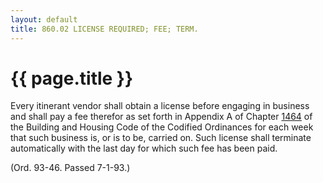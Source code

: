 ```yaml
---
layout: default 
title: 860.02 LICENSE REQUIRED; FEE; TERM.
---
```


{{ page.title }}
================

Every itinerant vendor shall obtain a license before engaging in
business and shall pay a fee therefor as set forth in Appendix A of
Chapter [1464](58d37b9c.html) of the Building and Housing Code of the
Codified Ordinances for each week that such business is, or is to be,
carried on. Such license shall terminate automatically with the last day
for which such fee has been paid.

(Ord. 93-46. Passed 7-1-93.)
